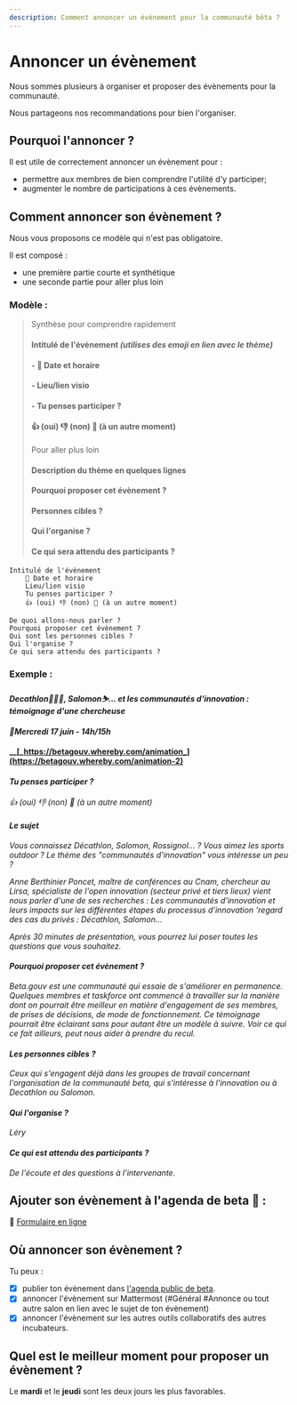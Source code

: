 ```yaml
---
description: Comment annoncer un évènement pour la communauté bêta ?
---
```


# Annoncer un évènement

Nous sommes plusieurs à organiser et proposer des évènements pour la communauté.

Nous partageons nos recommandations pour bien l'organiser.

## Pourquoi l'annoncer ?

Il est utile de correctement annoncer un évènement pour :

* permettre aux membres de bien comprendre l'utilité d'y participer;
* augmenter le nombre de participations à ces évènements.

## Comment annoncer son évènement ?

Nous vous proposons ce modèle qui n'est pas obligatoire.

Il est composé :

* une première partie courte et synthétique 
* une seconde partie pour aller plus loin

### Modèle :

> Synthèse pour comprendre rapidement
>
> #### Intitulé de l'évènement _\(utilises des emoji en lien avec le thème\)_
>
> #### - 📆 Date et horaire
>
> #### - Lieu/lien visio
>
> #### - Tu penses participer ?
>
> #### 👍 \(oui\) 👎 \(non\) 📅 \(à un autre moment\)
>
> Pour aller plus loin
>
> #### Description du thème en quelques lignes
>
> #### Pourquoi proposer cet évènement ?
>
> #### Personnes cibles ?
>
> #### Qui l'organise ?
>
> #### Ce qui sera attendu des participants ?

```text
Intitulé de l'évènement
    📆 Date et horaire
    Lieu/lien visio
    Tu penses participer ?
    👍 (oui) 👎 (non) 📅 (à un autre moment)

De quoi allons-nous parler ?
Pourquoi proposer cet évènement ?
Qui sont les personnes cibles ?
Qui l'organise ?
Ce qui sera attendu des participants ?
```

### Exemple :

#### _Decathlon🏄🏾‍♀️, Salomon⛷... et les communautés d'innovation : témoignage d'une chercheuse_

#### _📆Mercredi 17 juin - 14h/15h_

#### \_\_[_https://betagouv.whereby.com/animation_](https://betagouv.whereby.com/animation-2)

#### _Tu penses participer ?_

_👍 \(oui\) 👎 \(non\) 📅 \(à un autre moment\)_

#### _Le sujet_

_Vous connaissez Décathlon, Salomon, Rossignol... ? Vous aimez les sports outdoor ? Le thème des "communautés d'innovation" vous intéresse un peu ?_

_Anne Berthinier Poncet, maître de conférences au Cnam, chercheur au Lirsa, spécialiste de l'open innovation \(secteur privé et tiers lieux\) vient nous parler d'une de ses recherches : Les communautés d’innovation et leurs impacts sur les différentes étapes du processus d’innovation 'regard des cas du privés : Décathlon, Salomon..._

_Après 30 minutes de présentation, vous pourrez lui poser toutes les questions que vous souhaitez._

#### _Pourquoi proposer cet évènement ?_

_Beta.gouv est une communauté qui essaie de s'améliorer en permanence. Quelques membres et taskforce ont commencé à travailler sur la manière dont on pourrait être meilleur en matière d'engagement de ses membres, de prises de décisions, de mode de fonctionnement. Ce témoignage pourrait être éclairant sans pour autant être un modèle à suivre. Voir ce qui ce fait ailleurs, peut nous aider à prendre du recul._

#### _Les personnes cibles ?_

_Ceux qui s'engagent déjà dans les groupes de travail concernant l'organisation de la communauté beta, qui s'intéresse à l'innovation ou à Decathlon ou Salomon._

#### _Qui l'organise ?_

_Léry_

#### _Ce qui est attendu des participants ?_

_De l'écoute et des questions à l'intervenante._

## Ajouter son évènement à l'agenda de beta 📅 :

📅 [Formulaire en ligne](https://airtable.com/shrWvcUAOJqllVqtj)

## Où annoncer son évènement ?

Tu peux :

* [x] publier ton évènement dans [l'agenda public de beta](https://calendar.google.com/calendar/u/0/embed?src=0ieonqap1r5jeal5ugeuhoovlg@group.calendar.google.com&ctz=Europe/Paris).
* [x] annoncer l'évènement sur Mattermost \(\#Général \#Annonce ou tout autre salon en lien avec le sujet de ton évènement\)
* [x] annoncer l'évènement sur les autres outils collaboratifs des autres incubateurs.

## Quel est le meilleur moment pour proposer un évènement ?

Le **mardi** et le **jeudi** sont les deux jours les plus favorables.

